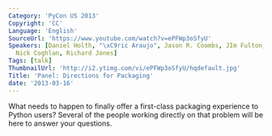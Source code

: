 ```yaml
---
Category: 'PyCon US 2013'
Copyright: 'CC'
Language: 'English'
SourceUrl: 'https://www.youtube.com/watch?v=ePFWp3oSfyU'
Speakers: [Daniel Holth, "\xC9ric Araujo", Jason R. Coombs, JIm Fulton, Marcus Smith,
  Nick Coghlan, Richard Jones]
Tags: [talk]
ThumbnailUrl: 'http://i2.ytimg.com/vi/ePFWp3oSfyU/hqdefault.jpg'
Title: 'Panel: Directions for Packaging'
date: '2013-03-16'
---
```

What needs to happen to finally offer a first-class packaging
experience to Python users? Several of the people working directly on
that problem will be here to answer your questions.